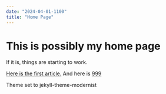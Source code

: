 ```yaml
---
date: "2024-04-01-1100"
title: "Home Page"
---
```


# This is possibly my home page

If it is, things are starting to work.

[Here is the first article.](initial.html)
And here is [999](999)

Theme set to jekyll-theme-modernist